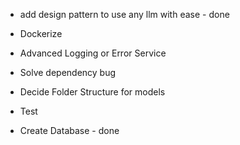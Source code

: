 * add design pattern to use any llm with ease - done

* Dockerize
* Advanced Logging or Error Service
* Solve dependency bug
* Decide Folder Structure for models 
* Test
* Create Database - done